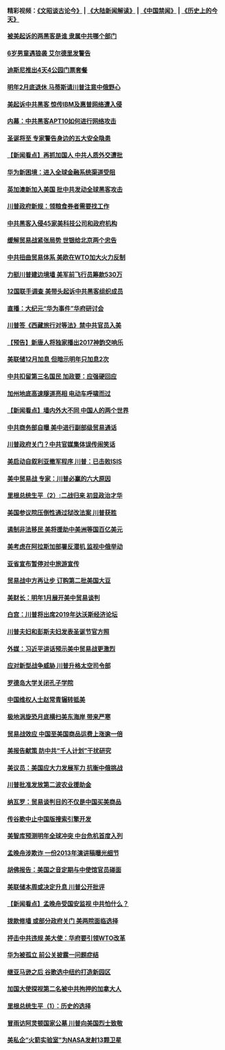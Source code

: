 #### 精彩视频：[《文昭谈古论今》](https://github.com/gfw-breaker/wenzhao/blob/master/README.md?t=12210631) | [《大陆新闻解读》](https://github.com/gfw-breaker/ntdtv-comedy/blob/master/README.md?t=12210631) | [《中国禁闻》](https://github.com/gfw-breaker/ntdtv-news/blob/master/README.md?t=12210631) | [《历史上的今天》](https://github.com/gfw-breaker/today-in-history/blob/master/README.md?t=12210631) 

#### [被美起诉的两黑客是谁 隶属中共哪个部门](../pages/nsc412/n10923895.md?t=12210631) 

#### [6岁男童遇狼袭 艾尔德里发警告](../pages/nsc412/n10923890.md?t=12210631) 

#### [迪斯尼推出4天4公园门票套餐](../pages/nsc412/n10923825.md?t=12210631) 

#### [明年2月底退休 马蒂斯请川普注意中俄野心](../pages/nsc412/n10923696.md?t=12210631) 

#### [美起诉中共黑客 惊传IBM及惠普网络遭入侵](../pages/nsc412/n10923571.md?t=12210631) 

#### [内幕：中共黑客APT10如何进行网络攻击](../pages/nsc412/n10923423.md?t=12210631) 

#### [圣诞将至 专家警告身边的五大安全隐患](../pages/nsc412/n10923394.md?t=12210631) 

#### [【新闻看点】再抓加国人 中共人质外交遭批](../pages/nsc412/n10922846.md?t=12210631) 

#### [华为新困境：进入全球金融系统渠道受阻](../pages/nsc412/n10923369.md?t=12210631) 

#### [英加澳新加入美国 批中共发动全球黑客攻击](../pages/nsc412/n10923357.md?t=12210631) 

#### [川普政府新规：领粮食券者需要找工作](../pages/nsc412/n10923162.md?t=12210631) 

#### [中共黑客入侵45家美科技公司和政府机构](../pages/nsc412/n10923136.md?t=12210631) 

#### [缓解贸易战紧张局势 世银给北京两个忠告](../pages/nsc412/n10923048.md?t=12210631) 

#### [中共扭曲贸易体系 美欧在WTO加大火力反制](../pages/nsc412/n10922906.md?t=12210631) 

#### [力挺川普建边境墙 美军前飞行员筹款530万](../pages/nsc412/n10922736.md?t=12210631) 

#### [12国联手调查 美带头起诉中共黑客组织成员](../pages/nsc412/n10922820.md?t=12210631) 

#### [直播：大纪元“华为事件”华府研讨会](../pages/nsc412/n10921256.md?t=12210631) 

#### [川普签《西藏旅行对等法》禁中共官员入美](../pages/nsc412/n10921242.md?t=12210631) 

#### [【预告】新唐人将独家播出2017神韵交响乐](../pages/nsc412/n10912037.md?t=12210631) 

#### [美联储12月加息 但暗示明年只加息2次](../pages/nsc412/n10920893.md?t=12210631) 

#### [中共扣留第三名国民 加政要：应强硬回应](../pages/nsc412/n10920887.md?t=12210631) 

#### [加州地底高速隧道亮相 电动车呼啸而过](../pages/nsc412/n10920767.md?t=12210631) 

#### [【新闻看点】墙内外大不同 中国人的两个世界](../pages/nsc412/n10920712.md?t=12210631) 

#### [中共商务部自曝 美中进行副部级贸易通话](../pages/nsc412/n10920635.md?t=12210631) 

#### [川普政府关门？中共官媒集体误传闹笑话](../pages/nsc412/n10920340.md?t=12210631) 

#### [美启动自叙利亚撤军程序 川普：已击败ISIS](../pages/nsc412/n10920579.md?t=12210631) 

#### [美中贸易战 专家：川普必赢的六大原因](../pages/nsc412/n10920421.md?t=12210631) 

#### [里根总统生平（2）:二战归来 初显政治才华](../pages/nsc412/n10919484.md?t=12210631) 

#### [美国参议院压倒性通过狱改法案 川普获胜](../pages/nsc412/n10919122.md?t=12210631) 

#### [遏制非法移民 美将援助中美洲等国百亿美元](../pages/nsc412/n10919532.md?t=12210631) 

#### [美考虑在阿拉斯加部署反潜机 监视中俄举动](../pages/nsc412/n10919530.md?t=12210631) 

#### [亚省宣布暂停对中旅游宣传](../pages/nsc412/n10924180.md?t=12210631) 

#### [贸易战中方再让步 订购第二批美国大豆](../pages/nsc412/n10919154.md?t=12210631) 

#### [美财长：明年1月展开美中贸易谈判](../pages/nsc412/n10918842.md?t=12210631) 

#### [白宫：川普将出席2019年达沃斯经济论坛](../pages/nsc412/n10918624.md?t=12210631) 

#### [川普夫妇和彭斯夫妇发表圣诞节官方照](../pages/nsc412/n10918717.md?t=12210631) 

#### [外媒：习近平讲话预示美中贸易战更激烈](../pages/nsc412/n10918487.md?t=12210631) 

#### [应对新型战争威胁 川普升格太空司令部](../pages/nsc412/n10918501.md?t=12210631) 

#### [罗德岛大学关闭孔子学院](../pages/nsc412/n10918386.md?t=12210631) 

#### [中国维权人士赵常青辗转抵美](../pages/nsc412/n10918437.md?t=12210631) 

#### [极地涡旋恐月底横扫美东海岸 带来严寒](../pages/nsc412/n10918366.md?t=12210631) 

#### [贸易战效应 中国至美国商品运费上涨逾一倍](../pages/nsc412/n10918337.md?t=12210631) 

#### [美报告献策 防中共“千人计划”干扰研究](../pages/nsc412/n10916712.md?t=12210631) 

#### [美议员：美国应大力发展军力 抗衡中俄挑战](../pages/nsc412/n10917600.md?t=12210631) 

#### [川普批准发放第二波农业援助金](../pages/nsc412/n10916962.md?t=12210631) 

#### [纳瓦罗：贸易谈判目的不仅是中国买美商品](../pages/nsc412/n10917018.md?t=12210631) 

#### [传谷歌中止中国版搜索引擎开发](../pages/nsc412/n10917439.md?t=12210631) 

#### [美智库预测明年全球冲突 中台危机首度入列](../pages/nsc412/n10916856.md?t=12210631) 

#### [孟晚舟涉欺诈 一份2013年演讲稿曝光细节](../pages/nsc412/n10916405.md?t=12210631) 

#### [胡佛报告：美国之音定期与中使馆官员碰面](../pages/nsc412/n10916158.md?t=12210631) 

#### [美联储本周或决定升息 川普公开批评](../pages/nsc412/n10916516.md?t=12210631) 

#### [【新闻看点】孟晚舟受国安监视 中共怕什么？](../pages/nsc412/n10916290.md?t=12210631) 

#### [拨款修墙 或部分政府关门 美两院面临选择](../pages/nsc412/n10916254.md?t=12210631) 

#### [抨击中共违规 美大使：华府要引领WTO改革](../pages/nsc412/n10916337.md?t=12210631) 

#### [华为被孤立 前公关披露一问题症结](../pages/nsc412/n10916224.md?t=12210631) 

#### [继亚马逊之后 谷歌选中纽约打造新园区](../pages/nsc412/n10916244.md?t=12210631) 

#### [加国大使探视第二名被中共拘押的加拿大人](../pages/nsc412/n10916036.md?t=12210631) 

#### [里根总统生平（1）：历史的选择](../pages/nsc412/n10915488.md?t=12210631) 

#### [冒雨访阿灵顿国家公墓 川普向美国烈士致敬](../pages/nsc412/n10914684.md?t=12210631) 

#### [美私企“火箭实验室”为NASA发射13颗卫星](../pages/nsc412/n10914593.md?t=12210631) 

